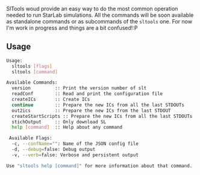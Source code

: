 SlTools woud provide an easy way to do the most common operation needed to run StarLab simulations.
All the commands will be soon available as standalone commands or as subcommands of the `sltools` one. 
For now I'm work in progress and things are a bit confused!:P

## Usage

````bash
Usage: 
  sltools [flags]
  sltools [command]

Available Commands: 
  version         :: Print the version number of slt
  readConf        :: Read and print the configuration file
  createICs       :: Create ICs
  continue        :: Prepare the new ICs from all the last STDOUTs
  out2ics         :: Prepare the new ICs from the last STDOUT
  createStartScripts :: Prepare the new ICs from all the last STDOUTs
  stichOutput     :: Only download SL
  help [command]  :: Help about any command

 Available Flags:
  -c, --confName="": Name of the JSON config file
  -d, --debug=false: Debug output
  -v, --verb=false: Verbose and persistent output

Use "sltools help [command]" for more information about that command.

````